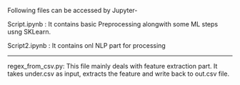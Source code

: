 Following files can be accessed by Jupyter-

Script.ipynb :
It contains basic Preprocessing alongwith some ML steps usng SKLearn.

Script2.ipynb :
It contains onl NLP part for processing

------------------------------------------------------------

regex_from_csv.py:
This file mainly deals with feature extraction part. It takes under.csv as input, extracts the feature and write back to out.csv file. 
